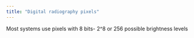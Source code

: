 ```yaml
---
title: "Digital radiography pixels"
---
```

Most systems use pixels with 8 bits- 2^8 or 256 possible brightness levels

